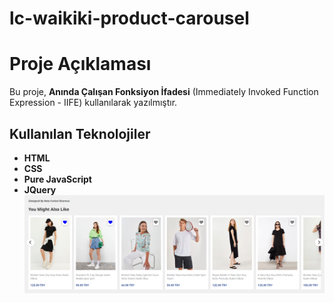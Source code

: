 # lc-waikiki-product-carousel

# Proje Açıklaması

Bu proje, **Anında Çalışan Fonksiyon İfadesi** (Immediately Invoked Function Expression - IIFE) kullanılarak yazılmıştır.

## Kullanılan Teknolojiler

- **HTML**
- **CSS**
- **Pure JavaScript**
- **JQuery**
![product-carousel](./product-carousel.png)
